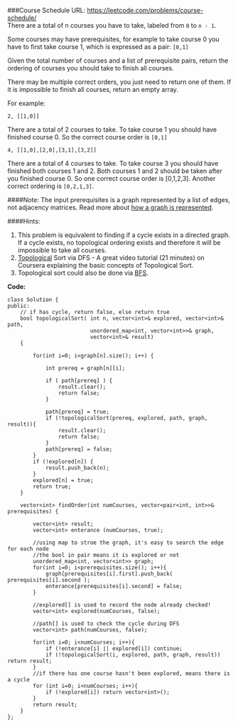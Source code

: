 ###Course Schedule
URL: https://leetcode.com/problems/course-schedule/</br>
There are a total of n courses you have to take, labeled from `0` to `n - 1`.

Some courses may have prerequisites, for example to take course 0 you have to first take course 1, which is expressed as a pair: `[0,1]`

Given the total number of courses and a list of prerequisite pairs, return the ordering of courses you should take to finish all courses.

There may be multiple correct orders, you just need to return one of them. If it is impossible to finish all courses, return an empty array.

For example:

	2, [[1,0]]

There are a total of 2 courses to take. To take course 1 you should have finished course 0. So the correct course order is `[0,1]`

	4, [[1,0],[2,0],[3,1],[3,2]]

There are a total of 4 courses to take. To take course 3 you should have finished both courses 1 and 2. Both courses 1 and 2 should be taken after you finished course 0. So one correct course order is [0,1,2,3]. Another correct ordering is `[0,2,1,3]`.

####Note:
The input prerequisites is a graph represented by a list of edges, not adjacency matrices. Read more about [how a graph is represented](https://www.khanacademy.org/computing/computer-science/algorithms/graph-representation/a/representing-graphs).

####Hints:
1. This problem is equivalent to finding if a cycle exists in a directed graph. If a cycle exists, no topological ordering exists and therefore it will be impossible to take all courses.
2. [Topological](https://class.coursera.org/algo-003/lecture/52) Sort via DFS - A great video tutorial (21 minutes) on Coursera explaining the basic concepts of Topological Sort.
3. Topological sort could also be done via [BFS](https://en.wikipedia.org/wiki/Topological_sorting#Algorithms).

__Code:__

	class Solution {
	public:
	    // if has cycle, return false, else return true
	    bool topologicalSort( int n, vector<int>& explored, vector<int>& path, 
	                          unordered_map<int, vector<int>>& graph, 
	                          vector<int>& result) 
	    {
	        
	        for(int i=0; i<graph[n].size(); i++) {
	            
	            int prereq = graph[n][i];
	            
	            if ( path[prereq] ) {
	                result.clear();
	                return false;
	            }
	            
	            path[prereq] = true;
	            if (!topologicalSort(prereq, explored, path, graph, result)){
	                result.clear();
	                return false;
	            }
	            path[prereq] = false;
	        }
	        if (!explored[n]) {
	            result.push_back(n);
	        }
	        explored[n] = true;
	        return true;
	    }

	    vector<int> findOrder(int numCourses, vector<pair<int, int>>& prerequisites) {
	        
	        vector<int> result;
	        vector<int> enterance (numCourses, true);
	        
	        //using map to stroe the graph, it's easy to search the edge for each node
	        //the bool in pair means it is explored or not
	        unordered_map<int, vector<int>> graph;
	        for(int i=0; i<prerequisites.size(); i++){
	            graph[prerequisites[i].first].push_back( prerequisites[i].second );
	            enterance[prerequisites[i].second] = false;
	        }

	        //explored[] is used to record the node already checked!
	        vector<int> explored(numCourses, false);

	        //path[] is used to check the cycle during DFS
	        vector<int> path(numCourses, false);

	        for(int i=0; i<numCourses; i++){
	            if (!enterance[i] || explored[i]) continue;
	            if (!topologicalSort(i, explored, path, graph, result)) return result;
	        }
	        //if there has one course hasn't been explored, means there is a cycle
	        for (int i=0; i<numCourses; i++){
	            if (!explored[i]) return vector<int>();
	        }
	        return result;
	    }
	};